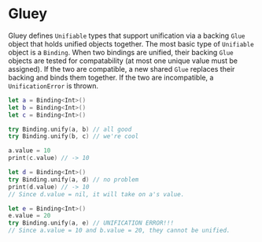 # Gluey

Gluey defines `Unifiable` types that support unification via a backing `Glue` object that holds unified objects together. The most basic type of `Unifiable` object is a `Binding`. When two bindings are unified, their backing `Glue` objects are tested for compatability (at most one unique value must be assigned). If the two are compatible, a new shared `Glue` replaces their backing and binds them together. If the two are incompatible, a `UnificationError` is thrown.

```swift
let a = Binding<Int>()
let b = Binding<Int>()
let c = Binding<Int>()

try Binding.unify(a, b) // all good
try Binding.unify(b, c) // we're cool

a.value = 10
print(c.value) // -> 10

let d = Binding<Int>()
try Binding.unify(a, d) // no problem
print(d.value) // -> 10
// Since d.value = nil, it will take on a's value.

let e = Binding<Int>()
e.value = 20
try Binding.unify(a, e) // UNIFICATION ERROR!!!
// Since a.value = 10 and b.value = 20, they cannot be unified.
```
